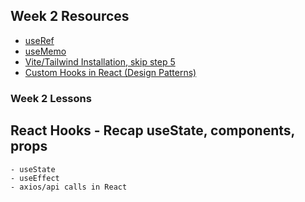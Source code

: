## Week 2 Resources
- [useRef](https://www.youtube.com/watch?v=42BkpGe8oxg)
- [useMemo](https://www.youtube.com/watch?v=THL1OPn72vo&ab_channel=WebDevSimplified)
- [Vite/Tailwind Installation, skip step 5](https://tailwindcss.com/docs/installation/using-vite)
- [Custom Hooks in React (Design Patterns)](https://www.youtube.com/watch?v=I2Bgi0Qcdvc)

### Week 2 Lessons

## React Hooks - Recap useState, components, props
    - useState
    - useEffect
    - axios/api calls in React